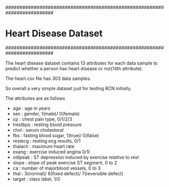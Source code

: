 #########################################################################

# Heart Disease Dataset

#########################################################################

The heart disease dataset contains 13 attributes for each data sample  to  predict  whether  a  person  has  heart  disease  or  not(14th  attribute).

The heart.csv file has 303 data samples. 

So overall a very simple dataset just for testing RCN initially.

The attributes are as follows 
* age    		:	age in years
* sex    		:	gender, 1(male)/ 0(female)
* cp     		:	chest pain type, 0/1/2/3
* trestbps		:	resting blood pressure
* chol 			:	serum cholestoral
* fbs			:	fasting blood sugar, 1(true)/ 0(false)
* restecg		:	resting ecg results, 0/1
* thalach		:	maximum heart rate
* exang			:	exercise induced angina 0/1)
* oldpeak		:	ST depression induced by exercise relative to rest
* slope			:	slope of peak exercise ST segment, 0 to 2
* ca 			:	number of majorblood vessels, 0 to 3
* thal    		:	3(normal)/ 6(fixed defect)/ 7(reversible  defect)
* target		:	class label, 1/0

